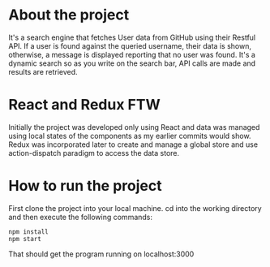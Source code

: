 # About the project

It's a search engine that fetches User data from GitHub using their Restful API. If a user is found against the queried username, their data is shown, otherwise, a message is displayed reporting that no user was found. It's a dynamic search so as you write on the search bar, API calls are made and results are retrieved.

# React and Redux FTW

Initially the project was developed only using React and data was managed using local states of the components as my earlier commits would show. 
Redux was incorporated later to create and manage a global store and use action-dispatch paradigm to access the data store. 

# How to run the project

First clone the project into your local machine. cd into the working directory and then execute the following commands:

    npm install
    npm start

That should get the program running on localhost:3000
